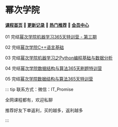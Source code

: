 # 幂次学院

#### [**课程首页**](../../README.md) 💖 [**更新记录**](./gxjl-2023.md) 💖 [**热门推荐**](./rmtj.md) 💖 [**会员中心**](./vip.md)

01 完结[幂次学院机器学习365天特训营 - 第三期](https://mici.jiqishidai.com/site/course_introduction?id=14)

02 完结[幂次学院C++语言基础](https://mici.jiqishidai.com/site/course_pro?id=13)

03 完结[幂次学院机器学习之Python编程基础与数据分析](https://mici.jiqishidai.com/site/course_introduction?id=5)

04 完结[幂次学院数据结构与算法365天刷题特训营](https://mici.jiqishidai.com/site/course_pro?id=12)

05 完结[幂次学院数据结构与算法365天特训营](https://mici.jiqishidai.com/site/course_introduction?id=11)

::: tip
联系方式：微信：IT_Promise

全网课程都有，欢迎私聊

推荐好友下单返利，买的越多，返利越多

:::